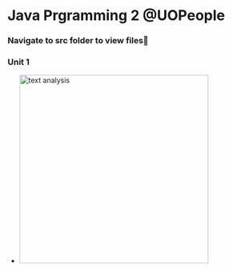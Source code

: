 <h1>Java Prgramming 2 @UOPeople</h1> 

### Navigate to src folder to view files💫
### Unit 1
- <img width="377" alt="text analysis" src="https://github.com/den-ii/CS1103/assets/104834114/16b4bceb-1035-4207-8208-3b0c4afebb9c">
